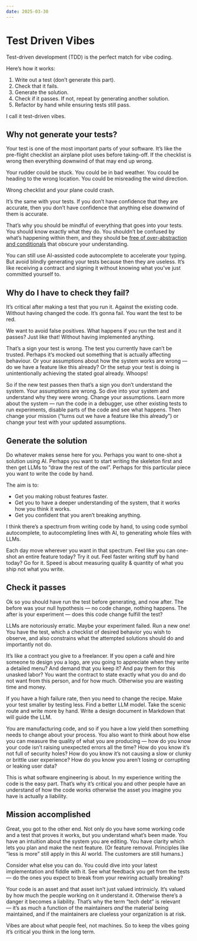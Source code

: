 ```yaml
---
date: 2025-03-30
---
```


# Test Driven Vibes

Test-driven development (TDD) is the perfect match for vibe coding.

Here’s how it works:

1. Write out a test (don’t generate this part).
2. Check that it fails.
3. Generate the solution.
4. Check if it passes. If not, repeat by generating another solution.
5. Refactor by hand while ensuring tests still pass.

I call it test-driven vibes.

## Why not generate your tests?

Your test is one of the most important parts of your software. It’s like the pre-flight checklist an airplane pilot uses before taking-off. If the checklist is wrong then everything downwind of that may end up wrong.

Your rudder could be stuck. You could be in bad weather. You could be heading to the wrong location. You could be misreading the wind direction.

Wrong checklist and your plane could crash.

It’s the same with your tests. If you don’t have confidence that they are accurate, then you don’t have confidence that anything else downwind of them is accurate.

That’s why you should be mindful of everything that goes into your tests. You should know exactly what they do. You shouldn’t be confused by what’s happening within them, and they should be [free of over-abstraction and conditionals](https://royalicing.com/2025/automated-tests-accessible-documentation) that obscure your understanding.

You can still use AI-assisted code autocomplete to accelerate your typing. But avoid blindly generating your tests because then they are useless. It’s like receiving a contract and signing it without knowing what you’ve just committed yourself to.

## Why do I have to check they fail?

It’s critical after making a test that you run it. Against the existing code. Without having changed the code. It’s gonna fail. You want the test to be red.

We want to avoid false positives. What happens if you run the test and it passes? Just like that! Without having implemented anything.

That’s a sign your test is wrong. The test you currently have can’t be trusted. Perhaps it‘s mocked out something that is actually affecting behaviour. Or your assumptions about how the system works are wrong — do we have a feature like this already? Or the setup your test is doing is unintentionally achieving the stated goal already. Whoops!

So if the new test passes then that’s a sign you don’t understand the system. Your assumptions are wrong. So dive into your system and understand why they were wrong. Change your assumptions. Learn more about the system — run the code in a debugger, use other existing tests to run experiments, disable parts of the code and see what happens. Then change your mission (“turns out we have a feature like this already”) or change your test with your updated assumptions.

## Generate the solution

Do whatever makes sense here for you. Perhaps you want to one-shot a solution using AI. Perhaps you want to start writing the skeleton first and then get LLMs to “draw the rest of the owl”. Perhaps for this particular piece you want to write the code by hand.

The aim is to:

- Get you making robust features faster.
- Get you to have a deeper understanding of the system, that it works how you think it works.
- Get you confident that you aren’t breaking anything.

I think there’s a spectrum from writing code by hand, to using code symbol autocomplete, to autocompleting lines with AI, to generating whole files with LLMs.

Each day move wherever you want in that spectrum. Feel like you can one-shot an entire feature today? Try it out. Feel faster writing stuff by hand today? Go for it. Speed is about measuring quality & quantity of what you ship not what you write.

## Check it passes

Ok so you should have run the test before generating, and now after. The before was your null hypothesis — no code change, nothing happens. The after is your experiment — does this code change fulfill the test?

LLMs are notoriously erratic. Maybe your experiment failed. Run a new one! You have the test, which a checklist of desired behavior you wish to observe, and also constrains what the attempted solutions should do and importantly not do.

It’s like a contract you give to a freelancer. If you open a café and hire someone to design you a logo, are you going to appreciate when they write a detailed menu? And demand that you keep it? And pay them for this unasked labor? You want the contract to state exactly what you do and do not want from this person, and for how much. Otherwise you are wasting time and money.

If you have a high failure rate, then you need to change the recipe. Make your test smaller by testing less. Find a better LLM model. Take the scenic route and write more by hand. Write a design document in Markdown that will guide the LLM.

You are manufacturing code, and so if you have a low yield then something needs to change about your process. You also want to think about how else you can measure the quality of what you are producing — how do you know your code isn’t raising unexpected errors all the time? How do you know it’s not full of security holes? How do you know it’s not causing a slow or clunky or brittle user experience? How do you know you aren’t losing or corrupting or leaking user data?

This is what software engineering is about. In my experience writing the code is the easy part. That’s why it’s critical you and other people have an understand of how the code works otherwise the asset you imagine you have is actually a liability.

## Mission accomplished

Great, you got to the other end. Not only do you have some working code and a test that proves it works, but you understand what’s been made. You have an intuition about the system you are editing. You have clarity which lets you plan and make the next feature. (Or feature removal. Principles like “less is more” still apply in this AI world. The customers are still humans.)

Consider what else you can do. You could dive into your latest implementation and fiddle with it. See what feedback you get from the tests — do the ones you expect to break from your rewiring actually breaking?

Your code is an asset and that asset isn’t just valued intrinsicly. It’s valued by how much the people working on it understand it. Otherwise there’s a danger it becomes a liability. That’s why the term “tech debt” is relevant — it’s as much a function of the maintainers _and_ the material being maintained, and if the maintainers are clueless your organization is at risk.

Vibes are about what people feel, not machines. So to keep the vibes going it’s critical you think in the long term.
